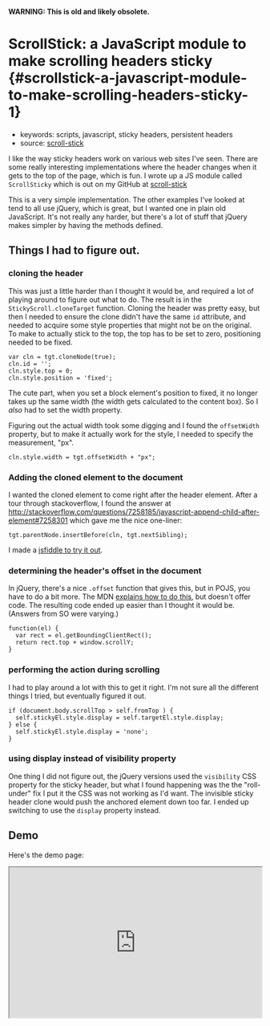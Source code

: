 **WARNING: This is old and likely obsolete.**

ScrollStick: a JavaScript module to make scrolling headers sticky {#scrollstick-a-javascript-module-to-make-scrolling-headers-sticky-1}
=================================================================

-   keywords: scripts, javascript, sticky headers, persistent headers
-   source: [scroll-stick](https://github.com/tamouse/scroll-stick)

I like the way sticky headers work on various web sites I\'ve seen. There are some really interesting implementations where the header changes when it gets to the top of the page, which is fun. I wrote up a JS module called `ScrollSticky` which is out on my GitHub at [scroll-stick](https://github.com/tamouse/scroll-stick)

This is a very simple implementation. The other examples I\'ve looked at tend to all use jQuery, which is great, but I wanted one in plain old JavaScript. It\'s not really any harder, but there\'s a lot of stuff that jQuery makes simpler by having the methods defined.

Things I had to figure out.
---------------------------

### cloning the header

This was just a little harder than I thought it would be, and required a lot of playing around to figure out what to do. The result is in the `StickyScroll.cloneTarget` function. Cloning the header was pretty easy, but then I needed to ensure the clone didn\'t have the same `id` attribute, and needed to acquire some style properties that might not be on the original. To make to actually stick to the top, the top has to be set to zero, positioning needed to be fixed.

``` {.javascript org-language="js"}
var cln = tgt.cloneNode(true);
cln.id = '';
cln.style.top = 0;
cln.style.position = 'fixed';
```

The cute part, when you set a block element\'s position to fixed, it no longer takes up the same width (the width gets calculated to the content box). So I *also* had to set the width property.

Figuring out the actual width took some digging and I found the `offsetWidth` property, but to make it actually work for the style, I needed to specify the measurement, \"px\".

``` {.javascript org-language="js"}
cln.style.width = tgt.offsetWidth + "px";
```

### Adding the cloned element to the document

I wanted the cloned element to come right after the header element. After a tour through stackoverflow, I found the answer at <http://stackoverflow.com/questions/7258185/javascript-append-child-after-element#7258301> which gave me the nice one-liner:

``` {.javascript org-language="js"}
tgt.parentNode.insertBefore(cln, tgt.nextSibling);
```

I made a [jsfiddle to try it out](https://jsfiddle.net/tamouse/m74nx2e5/).

### determining the header\'s offset in the document

In jQuery, there\'s a nice `.offset` function that gives this, but in POJS, you have to do a bit more. The MDN [explains how to do this](https://developer.mozilla.org/en-US/docs/Web/API/Element/getBoundingClientRect), but doesn\'t offer code. The resulting code ended up easier than I thought it would be. (Answers from SO were varying.)

``` {.javascript org-language="js"}
function(el) {
  var rect = el.getBoundingClientRect();
  return rect.top + window.scrollY;
}
```

### performing the action during scrolling

I had to play around a lot with this to get it right. I\'m not sure all the different things I tried, but eventually figured it out.

``` {.javascript org-language="js"}
if (document.body.scrollTop > self.fromTop ) {
  self.stickyEl.style.display = self.targetEl.style.display;
} else {
  self.stickyEl.style.display = 'none';
}
```

### using display instead of visibility property

One thing I did not figure out, the jQuery versions used the `visibility` CSS property for the sticky header, but what I found happening was the the \"roll-under\" fix I put it the CSS was not working as I\'d want. The invisible sticky header clone would push the anchored element down too far. I ended up switching to use the `display` property instead.

Demo
----

Here\'s the demo page:

<iframe src="https://tamouse.github.io/scroll-stick/" width="100%" height="300px">
</iframe>
